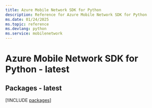 ```yaml
---
title: Azure Mobile Network SDK for Python
description: Reference for Azure Mobile Network SDK for Python
ms.date: 01/24/2025
ms.topic: reference
ms.devlang: python
ms.service: mobilenetwork
---
```

# Azure Mobile Network SDK for Python - latest
## Packages - latest
[!INCLUDE [packages](mobile-network-index.md)]